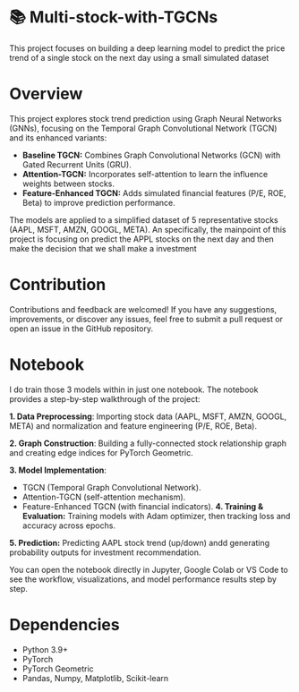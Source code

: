 # 📚 Multi-stock-with-TGCNs 
This project focuses on building a deep learning model to predict the price trend of a single stock on the next day using a small simulated dataset

# Overview
This project explores stock trend prediction using Graph Neural Networks (GNNs), focusing on the Temporal Graph Convolutional Network (TGCN) and its enhanced variants:
- **Baseline TGCN:** Combines Graph Convolutional Networks (GCN) with Gated Recurrent Units (GRU).
- **Attention-TGCN:** Incorporates self-attention to learn the influence weights between stocks.
- **Feature-Enhanced TGCN:** Adds simulated financial features (P/E, ROE, Beta) to improve prediction performance.

The models are applied to a simplified dataset of 5 representative stocks (AAPL, MSFT, AMZN, GOOGL, META). An specifically, the mainpoint of this project is focusing on predict the APPL stocks on the next day and then make the decision that we shall make a investment

# Contribution
Contributions and feedback are welcomed! If you have any suggestions, improvements, or discover any issues, feel free to submit a pull request or open an issue in the GitHub repository.

# Notebook
I do train those 3 models within in just one notebook. The notebook provides a step-by-step walkthrough of the project:

**1. Data Preprocessing**: Importing stock data (AAPL, MSFT, AMZN, GOOGL, META) and normalization and feature engineering (P/E, ROE, Beta).

**2. Graph Construction**: Building a fully-connected stock relationship graph and creating edge indices for PyTorch Geometric.

**3. Model Implementation**:
- TGCN (Temporal Graph Convolutional Network).
- Attention-TGCN (self-attention mechanism).
- Feature-Enhanced TGCN (with financial indicators).
**4. Training & Evaluation:** Training models with Adam optimizer, then tracking loss and accuracy across epochs.
  
**5. Prediction:** Predicting AAPL stock trend (up/down) andd generating probability outputs for investment recommendation.

You can open the notebook directly in Jupyter, Google Colab or VS Code to see the workflow, visualizations, and model performance results step by step.

# Dependencies
- Python 3.9+
- PyTorch
- PyTorch Geometric
- Pandas, Numpy, Matplotlib, Scikit-learn

